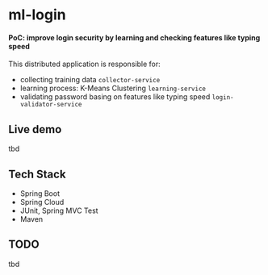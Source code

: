 # ml-login
#### PoC: improve login security by learning and checking features like typing speed

This distributed application is responsible for:
* collecting training data  `collector-service`
* learning process: K-Means Clustering `learning-service`
* validating password basing on features like typing speed `login-validator-service`


## Live demo
tbd

## Tech Stack
- Spring Boot
- Spring Cloud
- JUnit, Spring MVC Test
- Maven

## TODO
tbd